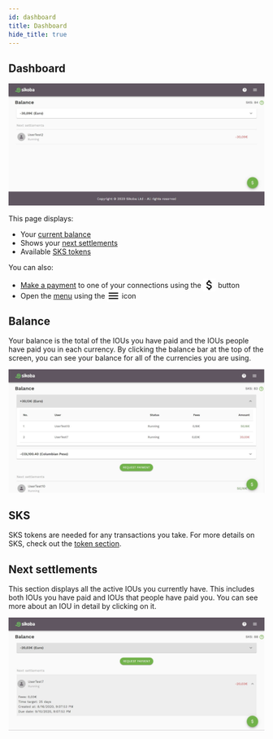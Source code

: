 ```yaml
---
id: dashboard
title: Dashboard
hide_title: true
---
```


## Dashboard

<img src="../assets/web/dashboard1.JPG" alt="dashboard image" />

This page displays:

- Your [current balance](#balance)
- Shows your [next settlements](#next-settlements)
- Available [SKS tokens](#sks)

You can also:

- [Make a payment](make-payment.md) to one of your connections using the <img src="../assets/dollar-icon.png" alt="dollar icon" width="25" style="margin-bottom: -7px"/> button
- Open the [menu](menu.md) using the <img src="../assets/menu-icon.png" alt="menu icon" width="25" style="margin-bottom: -7px"/> icon

## Balance

Your balance is the total of the IOUs you have paid and the IOUs people have paid you in each currency.
By clicking the balance bar at the top of the screen, you can see your balance for all of the currencies you are using.

<img src="../assets/web/dashboard2.JPG" alt="dashboard image" />

## SKS

SKS tokens are needed for any transactions you take. For more details on SKS, check out the [token section](tokens.md).

## Next settlements

This section displays all the active IOUs you currently have. This includes both IOUs you have paid and IOUs that people have paid you. You can see more about an IOU in detail by clicking on it.

<img src="../assets/web/dashboard3.JPG" alt="dashboard image" />
